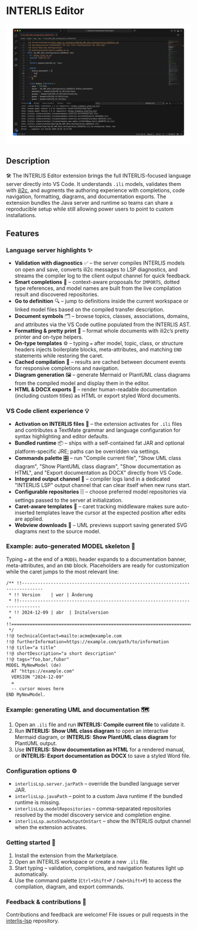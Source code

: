 # INTERLIS Editor

![Placeholder for an INTERLIS Editor screenshot](./images/preview.gif)

## Description
🛠️ The INTERLIS Editor extension brings the full INTERLIS-focused language server directly into VS Code. It understands `.ili` models, validates them with [ili2c](https://github.com/claeis/ili2c), and augments the authoring experience with completions, code navigation, formatting, diagrams, and documentation exports. The extension bundles the Java server and runtime so teams can share a reproducible setup while still allowing power users to point to custom installations.

## Features

### Language server highlights ✨
- **Validation with diagnostics** ✅ – the server compiles INTERLIS models on open and save, converts ili2c messages to LSP diagnostics, and streams the compiler log to the client output channel for quick feedback.
- **Smart completions** 🎯 – context-aware proposals for `IMPORTS`, dotted type references, and model names are built from the live compilation result and discovered repositories.
- **Go to definition** 🔍 – jump to definitions inside the current workspace or linked model files based on the compiled transfer description.
- **Document symbols** 🗂️ – browse topics, classes, associations, domains, and attributes via the VS Code outline populated from the INTERLIS AST.
- **Formatting & pretty print** 🧹 – format whole documents with ili2c’s pretty printer and on-type helpers.
- **On-type templates** ⚙️ – typing `=` after model, topic, class, or structure headers injects boilerplate blocks, meta-attributes, and matching `END` statements while restoring the caret.
- **Cached compilation** 💾 – results are cached between document events for responsive completions and navigation.
- **Diagram generation** 🖼️ – generate Mermaid or PlantUML class diagrams from the compiled model and display them in the editor.
- **HTML & DOCX exports** 📄 – render human-readable documentation (including custom titles) as HTML or export styled Word documents.

### VS Code client experience 💡
- **Activation on INTERLIS files** 📂 – the extension activates for `.ili` files and contributes a TextMate grammar and language configuration for syntax highlighting and editor defaults.
- **Bundled runtime** 📦 – ships with a self-contained fat JAR and optional platform-specific JRE; paths can be overridden via settings.
- **Commands palette** 🎛️ – run "Compile current file", "Show UML class diagram", "Show PlantUML class diagram", "Show documentation as HTML", and "Export documentation as DOCX" directly from VS Code.
- **Integrated output channel** 📢 – compiler logs land in a dedicated "INTERLIS LSP" output channel that can clear itself when new runs start.
- **Configurable repositories** 🗄️ – choose preferred model repositories via settings passed to the server at initialization.
- **Caret-aware templates** 🧠 – caret tracking middleware makes sure auto-inserted templates leave the cursor at the expected position after edits are applied.
- **Webview downloads** 💾 – UML previews support saving generated SVG diagrams next to the source model.

### Example: auto-generated MODEL skeleton 🧱
Typing `=` at the end of a `MODEL` header expands to a documentation banner, meta-attributes, and an `END` block. Placeholders are ready for customization while the caret jumps to the most relevant line:

```ili
/** !!------------------------------------------------------------------------------
 * !! Version    | wer | Änderung
 * !!------------------------------------------------------------------------------
 * !! 2024-12-09 | abr  | Initalversion
 * !!==============================================================================
 */
!!@ technicalContact=mailto:acme@example.com
!!@ furtherInformation=https://example.com/path/to/information
!!@ title="a title"
!!@ shortDescription="a short description"
!!@ tags="foo,bar,fubar"
MODEL MyNewModel (de)
  AT "https://example.com"
  VERSION "2024-12-09"
  =
  -- cursor moves here
END MyNewModel.
```

### Example: generating UML and documentation 🗺️
1. Open an `.ili` file and run **INTERLIS: Compile current file** to validate it.
2. Run **INTERLIS: Show UML class diagram** to open an interactive Mermaid diagram, or **INTERLIS: Show PlantUML class diagram** for PlantUML output.
3. Use **INTERLIS: Show documentation as HTML** for a rendered manual, or **INTERLIS: Export documentation as DOCX** to save a styled Word file.

### Configuration options ⚙️
- `interlisLsp.server.jarPath` – override the bundled language server JAR.
- `interlisLsp.javaPath` – point to a custom Java runtime if the bundled runtime is missing.
- `interlisLsp.modelRepositories` – comma-separated repositories resolved by the model discovery service and completion engine.
- `interlisLsp.autoShowOutputOnStart` – show the INTERLIS output channel when the extension activates.

### Getting started 🚀
1. Install the extension from the Marketplace.
2. Open an INTERLIS workspace or create a new `.ili` file.
3. Start typing – validation, completions, and navigation features light up automatically.
4. Use the command palette (`Ctrl+Shift+P` / `Cmd+Shift+P`) to access the compilation, diagram, and export commands.

### Feedback & contributions 💬
Contributions and feedback are welcome! File issues or pull requests in the [interlis-lsp](https://github.com/edigonzales/interlis-lsp) repository.